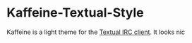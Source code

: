 # Kaffeine-Textual-Style
Kaffeine is a light theme for the [Textual IRC client](https://www.codeux.com/textual/). It looks nic
